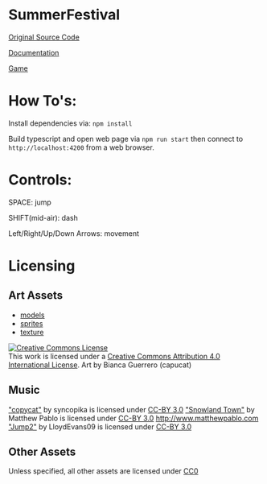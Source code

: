 # SummerFestival

[Original Source Code](https://github.com/BabylonJS/SummerFestival/)

[Documentation](https://doc.babylonjs.com/how_to/page1)

[Game](https://capucat.github.io/summers-festival/)

# How To's:

Install dependencies via:
`npm install`

Build typescript and open web page via
`npm run start`
then connect to `http://localhost:4200` from a web browser.

# Controls:

SPACE: jump

SHIFT(mid-air): dash

Left/Right/Up/Down Arrows: movement

# Licensing

## Art Assets

- [models](https://github.com/capucat/hanabi/tree/master/public/models)
- [sprites](https://github.com/capucat/hanabi/tree/master/public/sprites)
- [texture](https://github.com/capucat/hanabi/blob/master/public/textures/litLantern.png)

<a rel="license" href="http://creativecommons.org/licenses/by/4.0/"><img alt="Creative Commons License" style="border-width:0" src="https://i.creativecommons.org/l/by/4.0/88x31.png" /></a><br />This work is licensed under a <a rel="license" href="http://creativecommons.org/licenses/by/4.0/">Creative Commons Attribution 4.0 International License</a>.
Art by Bianca Guerrero (capucat)

## Music

["copycat"](https://opengameart.org/content/copycat) by syncopika is licensed under [CC-BY 3.0](https://creativecommons.org/licenses/by/3.0/)
["Snowland Town"](https://opengameart.org/content/snowland-town) by Matthew Pablo is licensed under [CC-BY 3.0](https://creativecommons.org/licenses/by/3.0/)
http://www.matthewpablo.com
["Jump2"](https://freesound.org/people/LloydEvans09/sounds/187024/) by LloydEvans09 is licensed under [CC-BY 3.0](https://creativecommons.org/licenses/by/3.0/)

## Other Assets

Unless specified, all other assets are licensed under [CC0](https://creativecommons.org/publicdomain/zero/1.0/)
